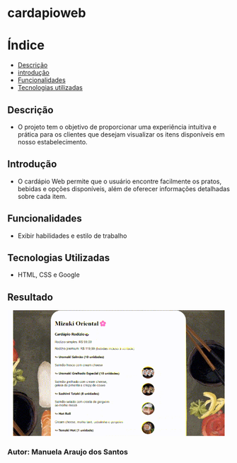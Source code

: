 # cardapioweb

# Índice

* [Descrição](#descri%C3%A7%C3%A3o)
* [introdução](#introdu%C3%A7%C3%A3o)
* [Funcionalidades](#funcionalidades)
* [Tecnologias utilizadas](#tecnologias-utilizadas)
 
## Descrição
 * O projeto tem o objetivo de proporcionar uma experiência intuitiva e prática para os clientes que desejam visualizar os itens disponíveis em nosso estabelecimento.

## Introdução
* O cardápio Web permite que o usuário encontre facilmente os pratos, bebidas e opções disponíveis, além de oferecer informações detalhadas sobre cada item.

## Funcionalidades
* Exibir habilidades e estilo de trabalho

## Tecnologias Utilizadas
* HTML, CSS e Google

## Resultado
![gravacao.gif](img/gravacao.gif)

### Autor: Manuela Araujo dos Santos 